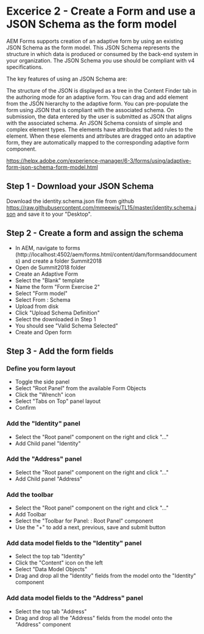 # Excerice 2 - Create a Form and use a JSON Schema as the form model

AEM Forms supports creation of an adaptive form by using an existing JSON Schema as the form model. This JSON Schema represents the structure in which data is produced or consumed by the back-end system in your organization. The JSON Schema you use should be compliant with v4 specifications.  

The key features of using an JSON Schema are:

The structure of the JSON is displayed as a tree in the Content Finder tab in the authoring mode for an adaptive form. You can drag and add element from the JSON hierarchy to the adaptive form.
You can pre-populate the form using JSON that is compliant with the associated schema.
On submission, the data entered by the user is submitted as JSON that aligns with the associated schema.
An JSON Schema consists of simple and complex element types. The elements have attributes that add rules to the element. When these elements and attributes are dragged onto an adaptive form, they are automatically mapped to the corresponding adaptive form component.

https://helpx.adobe.com/experience-manager/6-3/forms/using/adaptive-form-json-schema-form-model.html

## Step 1 - Download your JSON Schema

Download the identity.schema.json file from github https://raw.githubusercontent.com/mmeewis/TL15/master/identity.schema.json
and save it to your "Desktop".


## Step 2 - Create a form and assign the schema

* In AEM, navigate to forms (http://localhost:4502/aem/forms.html/content/dam/formsanddocuments) and create a folder Summit2018
* Open de Summit2018 folder
* Create an Adaptive Form
* Select the "Blank" template
* Name the form "Form Exercise 2"
* Select "Form model"
* Select From : Schema
* Upload from disk 
* Click "Upload Schema Definition"
* Select the downloaded in Step 1
* You should see "Valid Schema Selected"
* Create and Open form

## Step 3 - Add the form fields

### Define you form layout

* Toggle the side panel
* Select "Root Panel" from the available Form Objects
* Click the "Wrench" icon
* Select "Tabs on Top" panel layout
* Confirm

### Add the "Identity" panel
* Select the "Root panel" component on the right and click "..."
* Add Child panel "Identity"

### Add the "Address" panel

* Select the "Root panel" component on the right and click "..."
* Add Child panel "Address"

### Add the toolbar

* Select the "Root panel" component on the right and click "..."
* Add Toolbar
* Select the "Toolbar for Panel: : Root Panel" component
* Use the "+" to add a next, previous, save and submit button

### Add data model fields to the "Identity" panel

* Select the top tab "Identity"
* Click the "Content" icon on the left
* Select "Data Model Objects"
* Drag and drop all the "Identity" fields from the model onto the "Identity" component

### Add data model fields to the "Address" panel

* Select the top tab "Address"
* Drag and drop all the "Address" fields from the model onto the "Address" component
